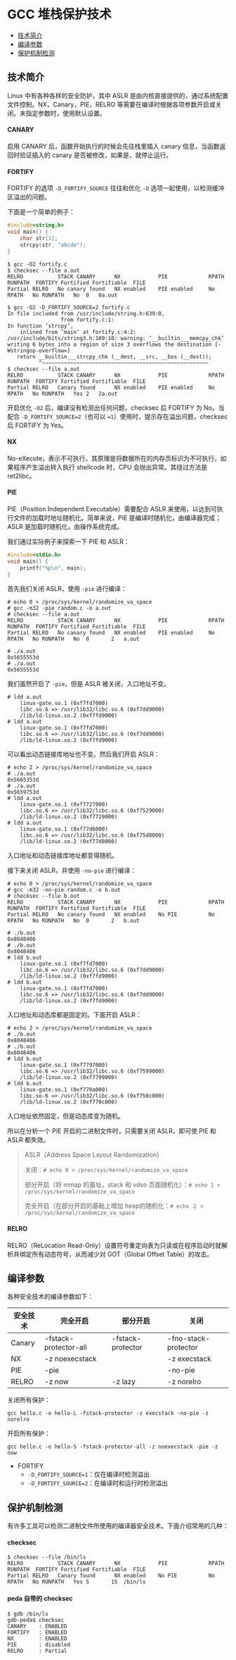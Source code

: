 # GCC 堆栈保护技术

- [技术简介](#技术简介)
- [编译参数](#编译参数)
- [保护机制检测](#保护机制检测)


## 技术简介
Linux 中有各种各样的安全防护，其中 ASLR 是由内核直接提供的，通过系统配置文件控制。NX，Canary，PIE，RELRO 等需要在编译时根据各项参数开启或关闭。未指定参数时，使用默认设置。

#### CANARY
启用 CANARY 后，函数开始执行的时候会先往栈里插入 canary 信息，当函数返回时验证插入的 canary 是否被修改，如果是，就停止运行。

#### FORTIFY
FORTIFY 的选项 `-D_FORTIFY_SOURCE` 往往和优化 `-O` 选项一起使用，以检测缓冲区溢出的问题。

下面是一个简单的例子：
```c
#include<string.h>
void main() {
	char str[3];
	strcpy(str, "abcde");
}
```
```text
$ gcc -O2 fortify.c
$ checksec --file a.out
RELRO           STACK CANARY      NX            PIE             RPATH      RUNPATH	FORTIFY	Fortified Fortifiable  FILE
Partial RELRO   No canary found   NX enabled    PIE enabled     No RPATH   No RUNPATH   No	0	0a.out

$ gcc -O2 -D_FORTIFY_SOURCE=2 fortify.c
In file included from /usr/include/string.h:639:0,
                 from fortify.c:1:
In function ‘strcpy’,
    inlined from ‘main’ at fortify.c:4:2:
/usr/include/bits/string3.h:109:10: warning: ‘__builtin___memcpy_chk’ writing 6 bytes into a region of size 3 overflows the destination [-Wstringop-overflow=]
   return __builtin___strcpy_chk (__dest, __src, __bos (__dest));
          ^~~~~~~~~~~~~~~~~~~~~~~~~~~~~~~~~~~~~~~~~~~~~~~~~~~~~~
$ checksec --file a.out
RELRO           STACK CANARY      NX            PIE             RPATH      RUNPATH	FORTIFY	Fortified Fortifiable  FILE
Partial RELRO   Canary found      NX enabled    PIE enabled     No RPATH   No RUNPATH   Yes	2	2a.out
```
开启优化 `-O2` 后，编译没有检测出任何问题，checksec 后 FORTIFY 为 No。当配合 `-D_FORTIFY_SOURCE=2`（也可以 `=1`）使用时，提示存在溢出问题，checksec 后 FORTIFY 为 Yes。

#### NX
No-eXecute，表示不可执行，其原理是将数据所在的内存页标识为不可执行，如果程序产生溢出转入执行 shellcode 时，CPU 会抛出异常。其绕过方法是 ret2libc。

#### PIE
PIE（Position Independent Executable）需要配合 ASLR 来使用，以达到可执行文件的加载时地址随机化。简单来说，PIE 是编译时随机化，由编译器完成；ASLR 是加载时随机化，由操作系统完成。

我们通过实际例子来探索一下 PIE 和 ASLR：
```c
#include<stdio.h>
void main() {
	printf("%p\n", main);
}
```
首先我们关闭 ASLR，使用 `-pie` 进行编译：
```text
# echo 0 > /proc/sys/kernel/randomize_va_space
# gcc -m32 -pie random.c -o a.out
# checksec --file a.out
RELRO           STACK CANARY      NX            PIE             RPATH      RUNPATH	FORTIFY	Fortified Fortifiable  FILE
Partial RELRO   No canary found   NX enabled    PIE enabled     No RPATH   No RUNPATH   No	0		2	a.out

# ./a.out
0x5655553d
# ./a.out
0x5655553d
```
我们虽然开启了 `-pie`，但是 ASLR 被关闭，入口地址不变。
```text
# ldd a.out
	linux-gate.so.1 (0xf7fd7000)
	libc.so.6 => /usr/lib32/libc.so.6 (0xf7dd9000)
	/lib/ld-linux.so.2 (0xf7fd9000)
# ldd a.out
	linux-gate.so.1 (0xf7fd7000)
	libc.so.6 => /usr/lib32/libc.so.6 (0xf7dd9000)
	/lib/ld-linux.so.2 (0xf7fd9000)
```
可以看出动态链接库地址也不变。然后我们开启 ASLR：
```text
# echo 2 > /proc/sys/kernel/randomize_va_space
# ./a.out
0x5665353d
# ./a.out
0x5659753d
# ldd a.out
	linux-gate.so.1 (0xf7727000)
	libc.so.6 => /usr/lib32/libc.so.6 (0xf7529000)
	/lib/ld-linux.so.2 (0xf7729000)
# ldd a.out
	linux-gate.so.1 (0xf77d6000)
	libc.so.6 => /usr/lib32/libc.so.6 (0xf75d8000)
	/lib/ld-linux.so.2 (0xf77d8000)
```
入口地址和动态链接库地址都变得随机。

接下来关闭 ASLR，并使用 `-no-pie` 进行编译：
```text
# echo 0 > /proc/sys/kernel/randomize_va_space
# gcc -m32 -no-pie random.c -o b.out
# checksec --file b.out
RELRO           STACK CANARY      NX            PIE             RPATH      RUNPATH	FORTIFY	Fortified Fortifiable  FILE
Partial RELRO   No canary found   NX enabled    No PIE          No RPATH   No RUNPATH   No	0		2	b.out

# ./b.out
0x8048406
# ./b.out
0x8048406
# ldd b.out
	linux-gate.so.1 (0xf7fd7000)
	libc.so.6 => /usr/lib32/libc.so.6 (0xf7dd9000)
	/lib/ld-linux.so.2 (0xf7fd9000)
# ldd b.out
	linux-gate.so.1 (0xf7fd7000)
	libc.so.6 => /usr/lib32/libc.so.6 (0xf7dd9000)
	/lib/ld-linux.so.2 (0xf7fd9000)
```
入口地址和动态库都是固定的。下面开启 ASLR：
```text
# echo 2 > /proc/sys/kernel/randomize_va_space
# ./b.out
0x8048406
# ./b.out
0x8048406
# ldd b.out
	linux-gate.so.1 (0xf7797000)
	libc.so.6 => /usr/lib32/libc.so.6 (0xf7599000)
	/lib/ld-linux.so.2 (0xf7799000)
# ldd b.out
	linux-gate.so.1 (0xf770a000)
	libc.so.6 => /usr/lib32/libc.so.6 (0xf750c000)
	/lib/ld-linux.so.2 (0xf770c000)
```
入口地址依然固定，但是动态库变为随机。

所以在分析一个 PIE 开启的二进制文件时，只需要关闭 ASLR，即可使 PIE 和 ASLR 都失效。

> ASLR（Address Space Layout Randomization）
>
>关闭：`# echo 0 > /proc/sys/kernel/randomize_va_space`
>
>部分开启（将 mmap 的基址，stack 和 vdso 页面随机化）：`# echo 1 > /proc/sys/kernel/randomize_va_space`
>
>完全开启（在部分开启的基础上增加 heap的随机化：`# echo ２ > /proc/sys/kernel/randomize_va_space`

#### RELRO
RELRO（ReLocation Read-Only）设置符号重定向表为只读或在程序启动时就解析并绑定所有动态符号，从而减少对 GOT（Global Offset Table）的攻击。


## 编译参数
各种安全技术的编译参数如下：

安全技术 | 完全开启 | 部分开启 | 关闭
--- | --- | --- | ---
Canary | -fstack-protector-all | -fstack-protector | -fno-stack-protector
NX | -z noexecstack | | -z execstack
PIE | -pie | | -no-pie
RELRO | -z now | -z lazy | -z norelro

关闭所有保护：
```text
gcc hello.c -o hello-L -fstack-protector -z execstack -no-pie -z norelro
```
开启所有保护：
```text
gcc hello.c -o hello-S -fstack-protector-all -z noexecstack -pie -z now
```

- FORTIFY
  - `-D_FORTIFY_SOURCE=1`：仅在编译时检测溢出
  - `-D_FORTIFY_SOURCE=2`：在编译时和运行时检测溢出


## 保护机制检测
有许多工具可以检测二进制文件所使用的编译器安全技术。下面介绍常用的几种：

#### checksec
```text
$ checksec --file /bin/ls
RELRO           STACK CANARY      NX            PIE             RPATH      RUNPATH	FORTIFY	Fortified Fortifiable  FILE
Partial RELRO   Canary found      NX enabled    No PIE          No RPATH   No RUNPATH   Yes	5		15	/bin/ls
```

#### peda 自带的 checksec
```text
$ gdb /bin/ls
gdb-peda$ checksec
CANARY    : ENABLED
FORTIFY   : ENABLED
NX        : ENABLED
PIE       : disabled
RELRO     : Partial
```

